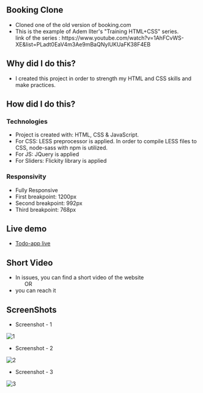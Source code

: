 ## Booking Clone

<ul>
<li>Cloned one of the old version of booking.com</li>
<li>This is the example of Adem Ilter's "Training HTML+CSS" series. <br> 
link of the series : https://www.youtube.com/watch?v=1AhFCvWS-XE&list=PLadt0EaV4m3Ae9mBaQNylUKUaFK38F4EB </li>
</ul>

## Why did I do this?
<ul>
<li>I created this project in order to strength my HTML and CSS skills and make practices. </li>
</ul>

## How did I do this?

### Technologies
<ul>
<li>Project is created with: HTML, CSS & JavaScript.</li>
<li>For CSS: LESS preprocessor is applied. In order to compile LESS files to CSS, node-sass with npm is utilized.</li>
<li>For JS: JQuery is applied</li>
<li>For Sliders: Flickity library is applied </li>
</ul>

### Responsivity
<ul>
<li>Fully Responsive</li>
<li>First breakpoint: 1200px </li> 
<li>Second breakpoint: 992px </li>
<li>Third breakpoint: 768px </li>
</ul>

## Live demo
<ul> 
<li><a href="https://todo-app-peach.vercel.app/" target="_blank">Todo-app live</a></li>
</ul>

## Short Video
<ul>
<li>In issues, you can find a short video of the website </li>
&nbsp &nbsp &nbsp OR
<li><a href="https://user-images.githubusercontent.com/72968539/102871856-3d7a8480-443f-11eb-8314-1a6840f37057.mp4"></a>you can reach it</li>
</ul>

## ScreenShots

<ul>
<li>Screenshot - 1</li>
</ul>

![1](https://user-images.githubusercontent.com/72968539/102872472-035db280-4440-11eb-9f02-73e4616c51c8.png)

<ul>
<li>Screenshot - 2</li>
</ul>

![2](https://user-images.githubusercontent.com/72968539/102872557-25efcb80-4440-11eb-9c2e-e72e4a3cffc4.png)

<ul>
<li>Screenshot - 3</li>
</ul>

![3](https://user-images.githubusercontent.com/72968539/102872651-4cae0200-4440-11eb-9e4b-0be406f4bb1a.png)

